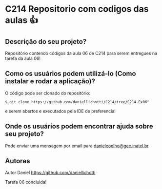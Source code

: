 # C214 Repositorio com codigos das aulas :+1:

## Descrição do seu projeto?

Repositório contendo códigos da aula 06 de C214 para serem entregues na tarefa da aula 06!

## Como os usuários podem utilizá-lo (Como instalar e rodar a aplicação)?

O código pode ser clonado do repositório:
```
$ git clone https://github.com/daniellichotti/C214/tree/C214-Ex06"
``` 
e serem abertos e executados pela IDE de preferencia!</p>


## Onde os usuários podem encontrar ajuda sobre seu projeto?

Pode enviar uma mensagem por email para danielcoelho@gec.inatel.br

## Autores

Autor Daniel https://github.com/daniellichotti

Tarefa 06 concluida!
